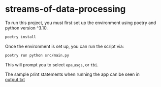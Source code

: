 # streams-of-data-processing

To run this project, you must first set up the environment using poetry and python version ^3.10.

```bash
poetry install
```

Once the environment is set up, you can run the script via:

```bash
poetry run python src/main.py
```

This will prompt you to select `epa`,`usgs`, or `tbi`.

The sample print statements when running the app can be seen in [output.txt](./output.txt)